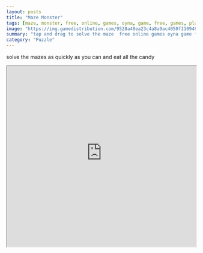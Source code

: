 ```yaml
---
layout: posts
title: "Maze Monster"
tags: [maze, monster, free, online, games, oyna, game, free, games, play, play, games]
image: "https://img.gamedistribution.com/9528a48ea23c4a8a9ac4050f110948c8.jpg"
summary: "tap and drag to solve the maze  free online games oyna game free games play play games"
category: "Puzzle"
---
```


solve the mazes as quickly as you can and eat all the candy

<iframe width="100%" height="480px;" src="https://html5.gamedistribution.com/9528a48ea23c4a8a9ac4050f110948c8/"></iframe>